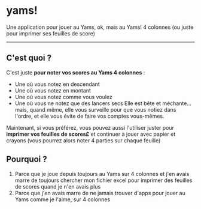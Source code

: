# yams!

Une application pour jouer au Yams, ok, mais au Yams! 4 colonnes (ou juste pour imprimer ses feuilles de score)

---

## C'est quoi ?
C'est juste **pour noter vos scores au Yams 4 colonnes** :
- Une où vous notez en descendant
- Une où vous notez en montant
- Une où vous notez comme vous voulez
- Une où vous ne notez que des lancers secs
Elle est bête et méchante... mais, quand même, elle vous surveille pour que vous notiez dans l'ordre, et elle vous évite de faire vos comptes vous-mêmes.

Maintenant, si vous préférez, vous pouvez aussi l'utiliser juster pour **imprimer vos feuilles de scores£** et continuer à jouer avec papier et crayons (vous pourrez alors noter 4 parties sur chaque feuille)

## Pourquoi ?
1. Parce que je joue depuis toujours au Yams sur 4 colonnes  et j'en avais marre de toujours chercher mon fichier excel pour imprimer des feuilles de scores quand je n'en avais plus
2. Parce que j'en avais marre de ne jamais trouver d'apps pour jouer au Yams comme je l'aime, sur 4 colonnes
